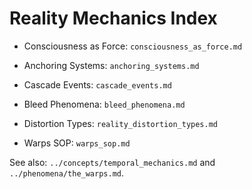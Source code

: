 # Reality Mechanics Index

- Consciousness as Force: `consciousness_as_force.md`
- Anchoring Systems: `anchoring_systems.md`
- Cascade Events: `cascade_events.md`
- Bleed Phenomena: `bleed_phenomena.md`
- Distortion Types: `reality_distortion_types.md`

- Warps SOP: `warps_sop.md`

See also: `../concepts/temporal_mechanics.md` and `../phenomena/the_warps.md`.
